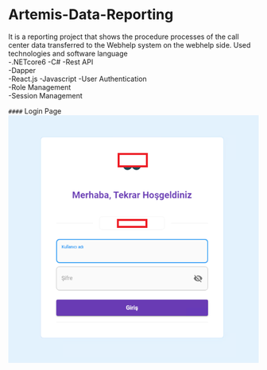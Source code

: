 # Artemis-Data-Reporting
It is a reporting project that shows the procedure processes of the call center data transferred to the Webhelp system on the webhelp side.  Used technologies and software language  
-.NETcore6 
-C# 
-Rest API  
-Dapper  
-React.js 
-Javascript 
-User Authentication  
-Role Management  
-Session Management

`####` Login Page 
![Login Page](https://github.com/turkmuhendisnet/Artemis-Data-Reporting/blob/main/LoginPage.png)
